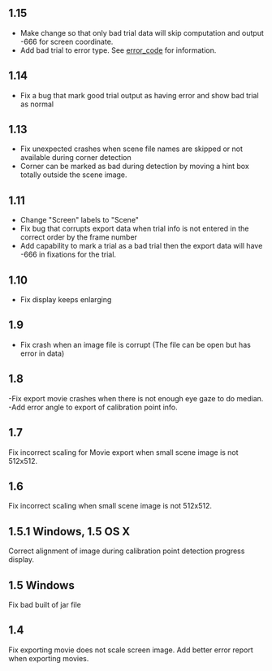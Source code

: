 ## 1.15 ##
  * Make change so that only bad trial data will skip computation and output -666 for screen coordinate.
  * Add bad trial to error type.  See [error\_code](error_code.md) for information.

## 1.14 ##
  * Fix a bug that mark good trial output as having error and show bad trial as normal

## 1.13 ##
  * Fix unexpected crashes when scene file names are skipped or not available during corner detection
  * Corner can be marked as bad during detection by moving a hint box totally outside the scene image.
## 1.11 ##
  * Change "Screen" labels to "Scene"
  * Fix bug that corrupts export data when trial info is not entered in the correct order by the frame number
  * Add capability to mark a trial as a bad trial then the export data will have -666 in fixations for the trial.
## 1.10 ##
- Fix display keeps enlarging
## 1.9 ##
- Fix crash when an image file is corrupt (The file can be open but has error in data)
## 1.8 ##
-Fix export movie crashes when there is not enough eye gaze to do median.
-Add error angle to export of calibration point info.
## 1.7 ##
Fix incorrect scaling for Movie export when small scene image is not 512x512.
## 1.6 ##
Fix incorrect scaling when small scene image is not 512x512.
## 1.5.1 Windows, 1.5 OS X ##
Correct alignment of image during calibration point detection progress display.
## 1.5 Windows ##
Fix bad built of jar file
## 1.4 ##
Fix exporting movie does not scale screen image.
Add better error report when exporting movies.